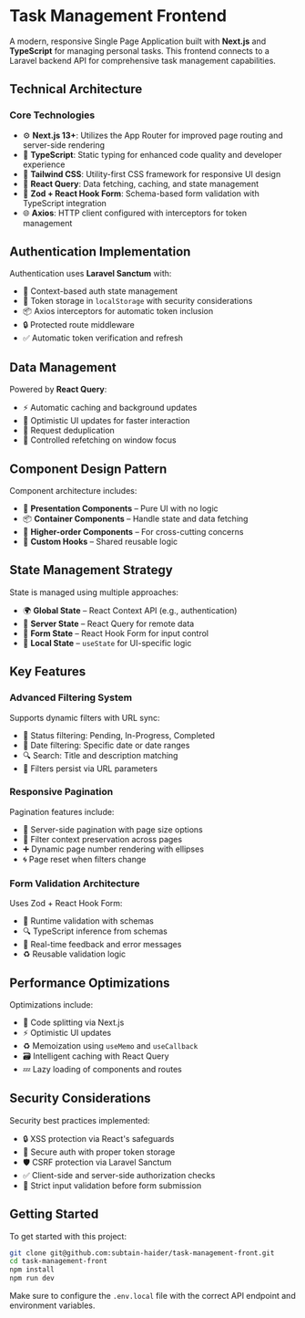 # Task Management Frontend

A modern, responsive Single Page Application built with **Next.js** and **TypeScript** for managing personal tasks. This frontend connects to a Laravel backend API for comprehensive task management capabilities.

## Technical Architecture

### Core Technologies

- ⚙️ **Next.js 13+**: Utilizes the App Router for improved page routing and server-side rendering  
- 📘 **TypeScript**: Static typing for enhanced code quality and developer experience  
- 🎨 **Tailwind CSS**: Utility-first CSS framework for responsive UI design  
- 🔁 **React Query**: Data fetching, caching, and state management  
- 🧾 **Zod + React Hook Form**: Schema-based form validation with TypeScript integration  
- 🌐 **Axios**: HTTP client configured with interceptors for token management  

## Authentication Implementation

Authentication uses **Laravel Sanctum** with:

- 🔄 Context-based auth state management  
- 🧠 Token storage in `localStorage` with security considerations  
- 📦 Axios interceptors for automatic token inclusion  
- 🔒 Protected route middleware  
- ✅ Automatic token verification and refresh  

## Data Management

Powered by **React Query**:

- ⚡ Automatic caching and background updates  
- 🔁 Optimistic UI updates for faster interaction  
- 🔂 Request deduplication  
- 🎯 Controlled refetching on window focus  

## Component Design Pattern

Component architecture includes:

- 🧩 **Presentation Components** – Pure UI with no logic  
- 📦 **Container Components** – Handle state and data fetching  
- 🧠 **Higher-order Components** – For cross-cutting concerns  
- 🔄 **Custom Hooks** – Shared reusable logic  

## State Management Strategy

State is managed using multiple approaches:

- 🌍 **Global State** – React Context API (e.g., authentication)  
- 📡 **Server State** – React Query for remote data  
- 🧮 **Form State** – React Hook Form for input control  
- 🧠 **Local State** – `useState` for UI-specific logic  

## Key Features

### Advanced Filtering System

Supports dynamic filters with URL sync:

- 📌 Status filtering: Pending, In-Progress, Completed  
- 📅 Date filtering: Specific date or date ranges  
- 🔍 Search: Title and description matching  
- 🔗 Filters persist via URL parameters  

### Responsive Pagination

Pagination features include:

- 📑 Server-side pagination with page size options  
- 🔁 Filter context preservation across pages  
- ➕ Dynamic page number rendering with ellipses  
- 🌀 Page reset when filters change  

### Form Validation Architecture

Uses Zod + React Hook Form:

- 🔐 Runtime validation with schemas  
- 🔍 TypeScript inference from schemas  
- 💬 Real-time feedback and error messages  
- ♻️ Reusable validation logic  

## Performance Optimizations

Optimizations include:

- 🔀 Code splitting via Next.js  
- ⚡ Optimistic UI updates  
- ♻️ Memoization using `useMemo` and `useCallback`  
- 🗃️ Intelligent caching with React Query  
- 💤 Lazy loading of components and routes  

## Security Considerations

Security best practices implemented:

- 🔒 XSS protection via React's safeguards  
- 🔐 Secure auth with proper token storage  
- 🛡️ CSRF protection via Laravel Sanctum  
- ✅ Client-side and server-side authorization checks  
- 🧾 Strict input validation before form submission  

## Getting Started

To get started with this project:

```bash
git clone git@github.com:subtain-haider/task-management-front.git
cd task-management-front
npm install
npm run dev
```

Make sure to configure the `.env.local` file with the correct API endpoint and environment variables.
